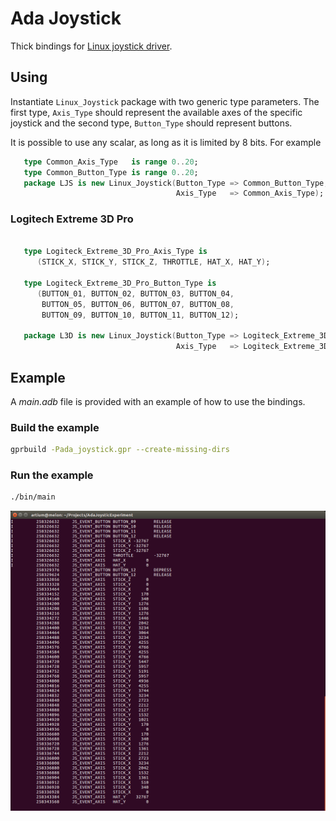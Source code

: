 # Ada Joystick

Thick bindings for [Linux joystick driver](https://www.kernel.org/doc/Documentation/input/joystick-api.txt).

## Using

Instantiate `Linux_Joystick` package with two generic type parameters. 
The first type, `Axis_Type` should represent the available axes of the specific joystick and the second type, `Button_Type` should represent buttons.

It is possible to use any scalar, as long as it is limited by 8 bits. For example

```Ada
   type Common_Axis_Type   is range 0..20;
   type Common_Button_Type is range 0..20;
   package LJS is new Linux_Joystick(Button_Type => Common_Button_Type,
                                     Axis_Type   => Common_Axis_Type);
```

### Logitech Extreme 3D Pro

```Ada

   type Logiteck_Extreme_3D_Pro_Axis_Type is
      (STICK_X, STICK_Y, STICK_Z, THROTTLE, HAT_X, HAT_Y);

   type Logiteck_Extreme_3D_Pro_Button_Type is 
      (BUTTON_01, BUTTON_02, BUTTON_03, BUTTON_04,
       BUTTON_05, BUTTON_06, BUTTON_07, BUTTON_08,
       BUTTON_09, BUTTON_10, BUTTON_11, BUTTON_12);   
   
   package L3D is new Linux_Joystick(Button_Type => Logiteck_Extreme_3D_Pro_Button_Type,
                                     Axis_Type   => Logiteck_Extreme_3D_Pro_Axis_Type);

```

## Example

A _main.adb_ file is provided with an example of how to use the bindings.

### Build the example

```bash
gprbuild -Pada_joystick.gpr --create-missing-dirs
```

### Run the example

```bash
./bin/main
```

![Screenshot of example](example.png)


